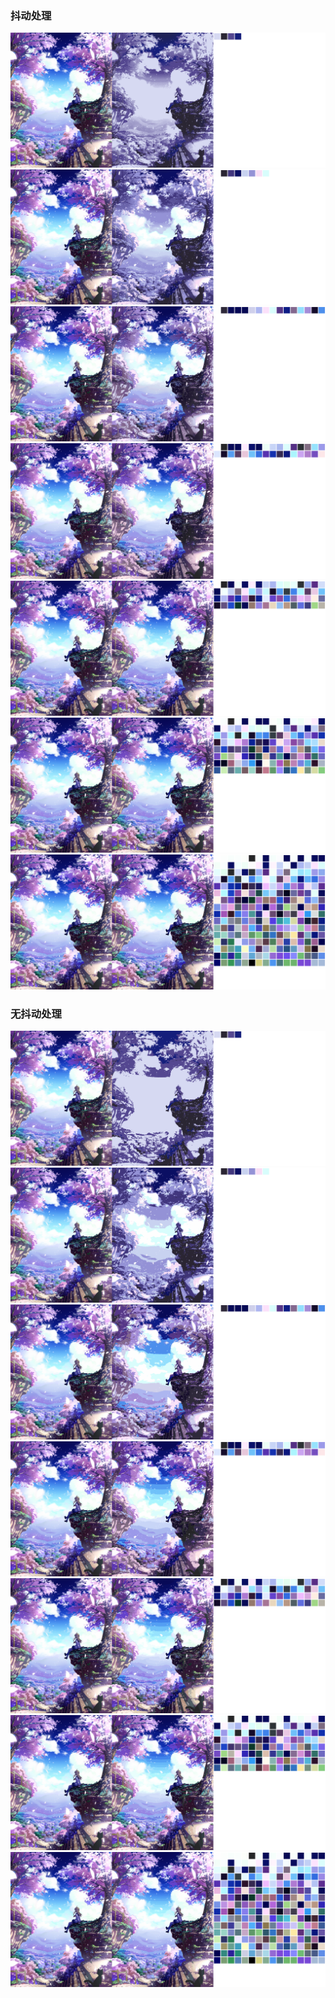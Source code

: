 ### 抖动处理
![](https://github.com/ibukisaar/ColorQuantizationSharp/raw/main/imgs/26567435_p0-dither-4.png)
![](https://github.com/ibukisaar/ColorQuantizationSharp/raw/main/imgs/26567435_p0-dither-8.png)
![](https://github.com/ibukisaar/ColorQuantizationSharp/raw/main/imgs/26567435_p0-dither-16.png)
![](https://github.com/ibukisaar/ColorQuantizationSharp/raw/main/imgs/26567435_p0-dither-32.png)
![](https://github.com/ibukisaar/ColorQuantizationSharp/raw/main/imgs/26567435_p0-dither-64.png)
![](https://github.com/ibukisaar/ColorQuantizationSharp/raw/main/imgs/26567435_p0-dither-128.png)
![](https://github.com/ibukisaar/ColorQuantizationSharp/raw/main/imgs/26567435_p0-dither-256.png)

### 无抖动处理
![](https://github.com/ibukisaar/ColorQuantizationSharp/raw/main/imgs/26567435_p0-map-4.png)
![](https://github.com/ibukisaar/ColorQuantizationSharp/raw/main/imgs/26567435_p0-map-8.png)
![](https://github.com/ibukisaar/ColorQuantizationSharp/raw/main/imgs/26567435_p0-map-16.png)
![](https://github.com/ibukisaar/ColorQuantizationSharp/raw/main/imgs/26567435_p0-map-32.png)
![](https://github.com/ibukisaar/ColorQuantizationSharp/raw/main/imgs/26567435_p0-map-64.png)
![](https://github.com/ibukisaar/ColorQuantizationSharp/raw/main/imgs/26567435_p0-map-128.png)
![](https://github.com/ibukisaar/ColorQuantizationSharp/raw/main/imgs/26567435_p0-map-256.png)
